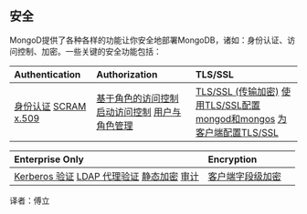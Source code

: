 ## 安全

MongoD提供了各种各样的功能让你安全地部署MongoDB，诸如：身份认证、访问控制、加密。一些关键的安全功能包括：


| Authentication                                               | Authorization                                                | TLS/SSL                                                      |
| :----------------------------------------------------------- | :----------------------------------------------------------- | :----------------------------------------------------------- |
| [身份认证](https://docs.mongodb.com/manual/core/authentication/)  [SCRAM](https://docs.mongodb.com/manual/core/security-scram/)  [x.509](https://docs.mongodb.com/manual/core/security-x.509/) | [基于角色的访问控制](https://docs.mongodb.com/manual/core/authorization/)  [启动访问控制](https://docs.mongodb.com/manual/tutorial/enable-authentication/)  [用户与角色管理](https://docs.mongodb.com/manual/tutorial/manage-users-and-roles/) | [TLS/SSL (传输加密)](https://docs.mongodb.com/manual/core/security-transport-encryption/)  [使用TLS/SSL配置mongod和mongos](https://docs.mongodb.com/manual/tutorial/configure-ssl/) [为客户端配置TLS/SSL ](https://docs.mongodb.com/manual/tutorial/configure-ssl-clients/) |

| Enterprise Only                                              | Encryption                                                   |      |
| :----------------------------------------------------------- | :----------------------------------------------------------- | :--- |
| [Kerberos 验证](https://docs.mongodb.com/manual/core/kerberos/)  [LDAP 代理验证](https://docs.mongodb.com/manual/core/security-ldap/)  [静态加密](https://docs.mongodb.com/manual/core/security-encryption-at-rest/)  [审计](https://docs.mongodb.com/manual/core/auditing/) | [客户端字段级加密](https://docs.mongodb.com/manual/core/security-client-side-encryption/) |      |


译者：傅立
